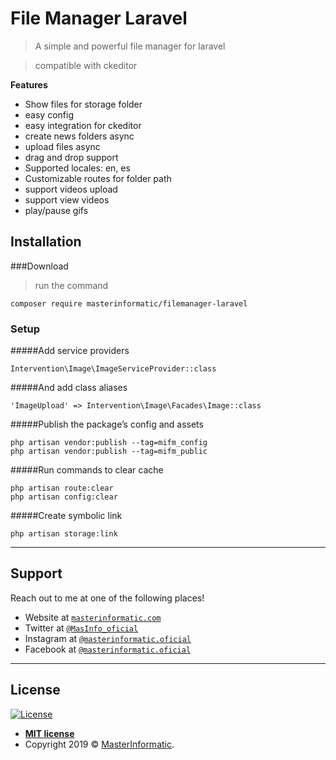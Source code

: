 # File Manager Laravel

> A simple and powerful file manager for laravel

> compatible with ckeditor

**Features**

- Show files for storage folder
- easy config
- easy integration for ckeditor
- create news folders async
- upload files async
- drag and drop support
- Supported locales: en, es
- Customizable routes for folder path
- support videos upload
- support view videos
- play/pause gifs

## Installation

###Download
> run the command

```shell
composer require masterinformatic/filemanager-laravel
```

### Setup


#####Add service providers
```
Intervention\Image\ImageServiceProvider::class

```

#####And add class aliases
```
'ImageUpload' => Intervention\Image\Facades\Image::class

```

#####Publish the package’s config and assets 

```shell
php artisan vendor:publish --tag=mifm_config
php artisan vendor:publish --tag=mifm_public
```

#####Run commands to clear cache 
```shell
php artisan route:clear
php artisan config:clear
```

#####Create symbolic link 

```shell
php artisan storage:link
```

---


## Support

Reach out to me at one of the following places!

- Website at <a href="http://masterinformatic.com" target="_blank">`masterinformatic.com`</a>
- Twitter at <a href="http://twitter.com/MasInfo_oficial" target="_blank">`@MasInfo_oficial`</a>
- Instagram at <a href="https://www.instagram.com/masterinformatic.oficial/" target="_blank">`@masterinformatic.oficial`</a>
- Facebook at <a href="http://facebook.com/masterinformatic.oficial/" target="_blank">`@masterinformatic.oficial`</a>


---


## License

[![License](http://img.shields.io/:license-mit-blue.svg?style=flat-square)](http://badges.mit-license.org)

- **[MIT license](http://opensource.org/licenses/mit-license.php)**
- Copyright 2019 © <a href="http://masterinformatic.com" target="_blank">MasterInformatic</a>.
